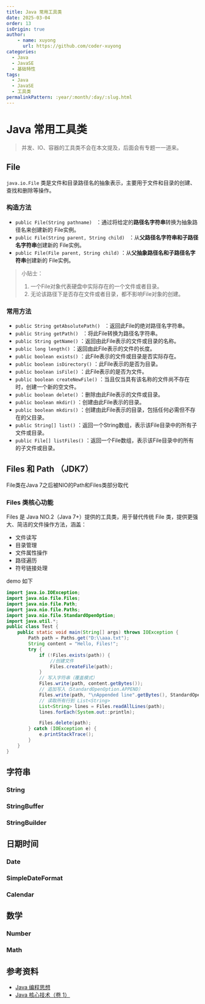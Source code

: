 ```yaml
---
title: Java 常用工具类
date: 2025-03-04
order: 13
isOrigin: true
author: 
    - name: xuyong
      url: https://github.com/coder-xuyong
categories:
  - Java
  - JavaSE
  - 基础特性
tags:
  - Java
  - JavaSE
  - 工具类
permalinkPattern: :year/:month/:day/:slug.html
---
```



# Java 常用工具类

> 并发、IO、容器的工具类不会在本文提及，后面会有专题一一道来。

## File
`java.io.File` 类是文件和目录路径名的抽象表示，主要用于文件和目录的创建、查找和删除等操作。
###  构造方法

- `public File(String pathname) ` ：通过将给定的**路径名字符串**转换为抽象路径名来创建新的 File实例。  
- `public File(String parent, String child) ` ：从**父路径名字符串和子路径名字符串**创建新的 File实例。
- `public File(File parent, String child)` ：从**父抽象路径名和子路径名字符串**创建新的 File实例。  


> 小贴士：
> 1. 一个File对象代表硬盘中实际存在的一个文件或者目录。
> 2. 无论该路径下是否存在文件或者目录，都不影响File对象的创建。

### 常用方法

- `public String getAbsolutePath() ` ：返回此File的绝对路径名字符串。
- `public String getPath() ` ：将此File转换为路径名字符串。 
- `public String getName()`  ：返回由此File表示的文件或目录的名称。  
- `public long length()`  ：返回由此File表示的文件的长度。 
- `public boolean exists()` ：此File表示的文件或目录是否实际存在。
- `public boolean isDirectory()` ：此File表示的是否为目录。
- `public boolean isFile()` ：此File表示的是否为文件。
- `public boolean createNewFile()` ：当且仅当具有该名称的文件尚不存在时，创建一个新的空文件。 
- `public boolean delete()` ：删除由此File表示的文件或目录。  
- `public boolean mkdir()` ：创建由此File表示的目录。
- `public boolean mkdirs()` ：创建由此File表示的目录，包括任何必需但不存在的父目录。
- `public String[] list()` ：返回一个String数组，表示该File目录中的所有子文件或目录。
- `public File[] listFiles()` ：返回一个File数组，表示该File目录中的所有的子文件或目录。  

## Files 和 Path （JDK7）
File类在Java 7之后被NIO的Path和Files类部分取代

### Files 类核心功能
Files 是 Java NIO.2（Java 7+）提供的工具类，用于替代传统 File 类，提供更强大、简洁的文件操作方法，涵盖：

- 文件读写
- 目录管理
- 文件属性操作
- 路径遍历
- 符号链接处理

demo 如下

```java
import java.io.IOException;
import java.nio.file.Files;
import java.nio.file.Path;
import java.nio.file.Paths;
import java.nio.file.StandardOpenOption;
import java.util.*;
public class Test {
    public static void main(String[] args) throws IOException {
        Path path = Paths.get("D:\\aaa.txt");
        String content = "Hello, Files!";
        try {
            if (!Files.exists(path)) {
                //创建文件
                Files.createFile(path);
            }
            // 写入字符串（覆盖模式）
            Files.write(path, content.getBytes());
            // 追加写入（StandardOpenOption.APPEND）
            Files.write(path, "\nAppended line".getBytes(), StandardOpenOption.APPEND);
            // 读取所有行到 List<String>
            List<String> lines = Files.readAllLines(path);
            lines.forEach(System.out::println);

            Files.delete(path);
        } catch (IOException e) {
            e.printStackTrace();
        }
    }
}

```
## 字符串

### String

### StringBuffer

### StringBuilder

## 日期时间

### Date

### SimpleDateFormat

### Calendar

## 数学

### Number

### Math

## 参考资料

- [Java 编程思想](https://book.douban.com/subject/2130190/)
- [Java 核心技术（卷 1）](https://book.douban.com/subject/3146174/)